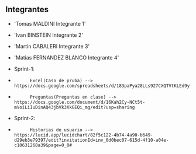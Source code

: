  ## Integrantes
- 'Tomas MALDINI Integrante 1'
- 'Ivan BINSTEIN Integrante 2'
- 'Martin CABALERI Integrante 3'
- 'Matias FERNANDEZ BLANCO Integrante 4'

- Sprint-1: 
-           Excel(Caso de pruba) --> https://docs.google.com/spreadsheets/d/183paPya28LLs927CXQTVtKLEd9yTBq1QP_eiHRTXfgs/edit#gid=2112878647
-           Preguntas(Preguntas en clase) --> https://docs.google.com/document/d/16Kah2Cy-NCt5t-mVoiLiIuDinAQ43jbVk3XkGEQi_mg/edit?usp=sharing

- Sprint-2:
-           Historias de usuario --> https://lucid.app/lucidchart/82f5c122-4b74-4a90-b649-d29eb3e79397/edit?invitationId=inv_0d0bec07-615d-4f10-a04e-c10631268a39&page=0_0#
